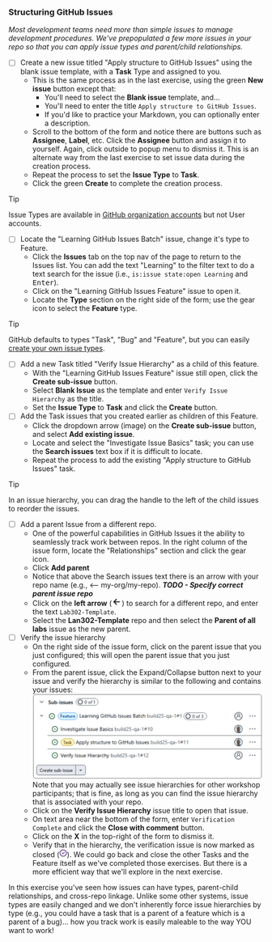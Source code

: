 ### Structuring GitHub Issues

_Most development teams need more than simple issues to manage development procedures. We've prepopulated a few more issues in your repo so that you can apply issue types and parent/child relationships._

- [ ] Create a new issue titled "Apply structure to GitHub Issues" using the blank issue template, with a **Task** Type and assigned to you.
  - This is the same process as in the last exercise, using the green **New issue** button except that:
    - You'll need to select the **Blank issue** template, and...
    - You'll need to enter the title `Apply structure to GitHub Issues`.
    - If you'd like to practice your Markdown, you can optionally enter a description.
  - Scroll to the bottom of the form and notice there are buttons such as **Assignee**, **Label**, etc.  Click the **Assignee** button and assign it to yourself. Again, click outside to popup menu to dismiss it.  This is an alternate way from the last exercise to set issue data during the creation process.
  - Repeat the process to set the **Issue Type** to **Task**. 
  - Click the green **Create** to complete the creation process.

> [!TIP]
> Issue Types are available in [GitHub organization accounts](https://docs.github.com/en/get-started/learning-about-github/types-of-github-accounts) but not User accounts.

- [ ] Locate the "Learning GitHub Issues Batch" issue, change it's type to Feature.
  - Click the **Issues** tab on the top nav of the page to return to the Issues list. You can add the text "Learning" to the filter text to do a text search for the issue (i.e., `is:issue state:open Learning` and <kbd>Enter</kbd>).
  - Click on the "Learning GitHub Issues Feature" issue to open it.
  - Locate the **Type** section on the right side of the form; use the gear icon to select the **Feature** type.

> [!TIP] 
> GitHub defaults to types "Task", "Bug" and "Feature", but you can easily [create your own issue types](https://docs.github.com/en/enterprise-cloud@latest/issues/tracking-your-work-with-issues/configuring-issues/managing-issue-types-in-an-organization).

- [ ] Add a new Task titled "Verify Issue Hierarchy" as a child of this feature.
  - With the "Learning GitHub Issues Feature" issue still open, click the **Create sub-issue** button.
  - Select **Blank Issue** as the template and enter `Verify Issue Hierarchy` as the title.
  - Set the **Issue Type** to **Task** and click the **Create** button.
- [ ] Add the Task issues that you created earlier as children of this Feature.
  - Click the dropdown arrow (image) on the **Create sub-issue** button, and select **Add existing issue**.
  - Locate and select the "Investigate Issue Basics" task; you can use the **Search issues** text box if it is difficult to locate.
  - Repeat the process to add the existing "Apply structure to GitHub Issues" task.
  
> [!TIP]
> In an issue hierarchy, you can drag the handle to the left of the child issues to reorder the issues.

- [ ] Add a parent Issue from a different repo.
  - One of the powerful capabilities in GitHub Issues it the ability to seamlessly track work between repos. In the right column of the issue form, locate the "Relationships" section and click the gear icon.
  - Click **Add parent**
  - Notice that above the Search issues text there is an arrow with your repo name (e.g., <-- my-org/my-repo). ***TODO - Specify correct parent issue repo***
  - Click on the **left arrow** (![Left arrow](./images/left-arrow.jpeg)) to search for a different repo, and enter the text `Lab302-Template`.
  - Select the **Lan302-Template** repo and then select the **Parent of all labs** issue as the new parent.
- [ ] Verify the issue hierarchy
  - On the right side of the issue form, click on the parent issue that you just configured; this will open the parent issue that you just configured.
  - From the parent issue, click the Expand/Collapse button next to your issue and verify the hierarchy is similar to the following and contains your issues:
    ![Issue hierarchy](./images/parent-issue-hierarchy.jpeg)
    Note that you may actually see issue hierarchies for other workshop participants; that is fine, as long as you can find the issue hierarchy that is associated with your repo.
  - Click on the **Verify Issue Hierarchy** issue title to open that issue.
  - On text area near the bottom of the form, enter `Verification Complete` and click the **Close with comment** button.
  - Click on the **X** in the top-right of the form to dismiss it.
  - Verify that in the hierarchy, the verification issue is now marked as closed (![Issue closed icon](./images/issue-closed.jpeg)).  We could go back and close the other Tasks and the Feature itself as we've completed those exercises.  But there is a more efficient way that we'll explore in the next exercise.

In this exercise you've seen how issues can have types, parent-child relationships, and cross-repo linkage. Unlike some other systems, issue types are easily changed and we don't inherently force issue hierarchies by type (e.g., you could have a task that is a parent of a feature which is a parent of a bug)... how you track work is easily maleable to the way YOU want to work!
